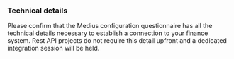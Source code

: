 ### Technical details

Please confirm that the Medius configuration questionnaire has all the technical details necessary to establish a connection to your finance system. Rest API projects do not require this detail upfront and a dedicated integration session will be held. 


